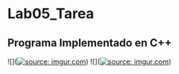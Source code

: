 # Lab05_Tarea
## Programa Implementado en C++
![](<a href="https://imgur.com/KM1yrvM"><img src="https://i.imgur.com/KM1yrvM.png?1" title="source: imgur.com" /></a>)
![](<a href="https://imgur.com/UKpupfR"><img src="https://i.imgur.com/UKpupfR.png?1" title="source: imgur.com" /></a>)
